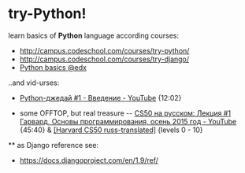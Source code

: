 # try-Python!
learn basics of **Python** language 
according courses:
- http://campus.codeschool.com/courses/try-python/ 
- http://campus.codeschool.com/courses/try-django/
- [Python basics @edx](https://courses.edx.org/courses/course-v1:MITx+6.00.1x+2T2017_2/)

..and vid-urses:
- [Python-джедай #1 - Введение - YouTube](https://www.youtube.com/watch?v=ahe3WpBMdm4) {12:02}

- some OFFTOP, but real treasure -- [CS50 на русском: Лекция #1 Гарвард, Основы программирования, осень 2015 год - YouTube](https://www.youtube.com/watch?v=SW_UCzFO7X0) {45:40} & [[Harvard CS50 russ-translated]](https://javarush.ru/quests/QUEST_HARVARD_CS50) {levels 0 - 10} 

** as Django reference see:
- https://docs.djangoproject.com/en/1.9/ref/
